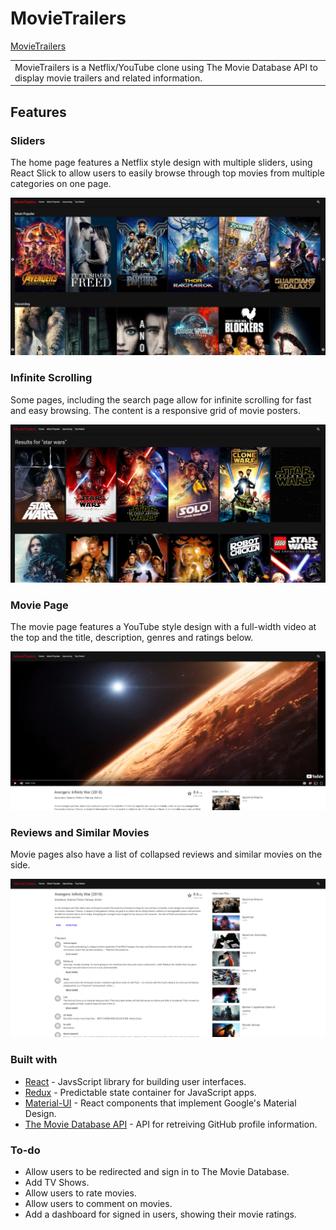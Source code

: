 # MovieTrailers

[MovieTrailers](https://agile-river-40150.herokuapp.com/)

<table>
  <tr>
    <td>
      MovieTrailers is a Netflix/YouTube clone using The Movie Database API to display movie trailers and related information.
    </td>
  </tr>
</table>

## Features

### Sliders

The home page features a Netflix style design with multiple sliders, using React Slick to allow users to easily browse through top movies from multiple categories on one page.

![Front Page](src/assets/img/front_page.png)

### Infinite Scrolling

Some pages, including the search page allow for infinite scrolling for fast and easy browsing. The content is a responsive grid of movie posters.

![Infinite](src/assets/img/infinite.png)

### Movie Page

The movie page features a YouTube style design with a full-width video at the top and the title, description, genres and ratings below.

![Movie](src/assets/img/movie.png)

### Reviews and Similar Movies

Movie pages also have a list of collapsed reviews and similar movies on the side.

![Reviews and Similar](src/assets/img/reviews_similar.png)

### Built with

* [React](https://reactjs.org/) - JavsScript library for building user interfaces.
* [Redux](https://redux.js.org/) - Predictable state container for JavaScript apps.
* [Material-UI](https://material-ui-next.com/) - React components that implement Google's Material Design.
* [The Movie Database API](https://www.themoviedb.org/documentation/api/) - API for retreiving GitHub profile information.

### To-do

* Allow users to be redirected and sign in to The Movie Database.
* Add TV Shows.
* Allow users to rate movies.
* Allow users to comment on movies.
* Add a dashboard for signed in users, showing their movie ratings.
